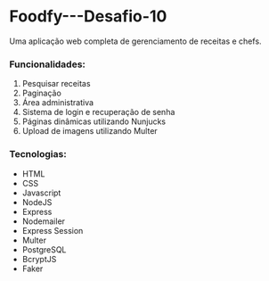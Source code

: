 # Foodfy---Desafio-10

<p>Uma aplicação web completa de gerenciamento de receitas e chefs.</p> 

<h3>Funcionalidades:</h3>

1. Pesquisar receitas
2. Paginação
3. Área administrativa
4. Sistema de login e recuperação de senha
5. Páginas dinâmicas utilizando Nunjucks
6. Upload de imagens utilizando Multer

<h3>Tecnologias:</h3>

<ul>
  <li>HTML</li>
  <li>CSS</li>
  <li>Javascript</li>
  <li>NodeJS</li>
  <li>Express</li>
  <li>Nodemailer</li>
  <li>Express Session</li>
  <li>Multer</li>
  <li>PostgreSQL</li>
  <li>BcryptJS</li>
  <li>Faker</li>
</ul>
